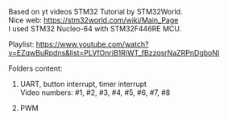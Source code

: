 Based on yt videos STM32 Tutorial by STM32World. <br/>
Nice web: https://stm32world.com/wiki/Main_Page <br/>
I used STM32 Nucleo-64 with STM32F446RE MCU.

Playlist:
https://www.youtube.com/watch?v=EZqwBuRpdns&list=PLVfOnriB1RjWT_fBzzqsrNaZRPnDgboNI

Folders content:
1. UART, button interrupt, timer interrupt <br/>
Video numbers: #1, #2, #3, #4, #5, #6, #7, #8

2. PWM
